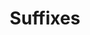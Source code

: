 ---
types: "word"

title: "Suffixes"

categories: ['']

tags: ['Suffixes']

arabic: ['اللواحق']

publishers: ['خوارزميات الذكاء الاصطناعي في تحليل النص العربي']

types: "word"

slug: ""
---